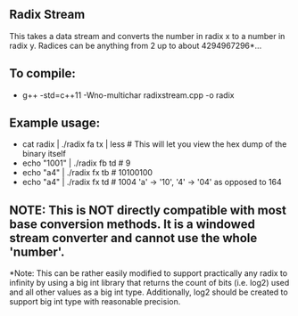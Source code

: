 ## Radix Stream
This takes a data stream and converts the number in radix x to a number in radix y. Radices can be anything from 2 up to about 4294967296*...

## To compile:<br>
- g++ -std=c++11 -Wno-multichar radixstream.cpp -o radix

## Example usage:
- cat radix | ./radix fa tx | less # This will let you view the hex dump of the binary itself<br>
- echo "1001" | ./radix fb td # 9<br>
- echo "a4" | ./radix fx tb # 10100100<br>
- echo "a4" | ./radix fx td # 1004 'a' -&gt; '10', '4' -&gt; '04' as opposed to 164<br>

## NOTE: This is NOT directly compatible with most base conversion methods. It is a windowed stream converter and cannot use the whole 'number'.

*Note: This can be rather easily modified to support practically any radix to infinity by using a big int library that returns the count of bits (i.e. log2) used and all other values as a big int type. Additionally, log2 should be created to support big int type with reasonable precision.
